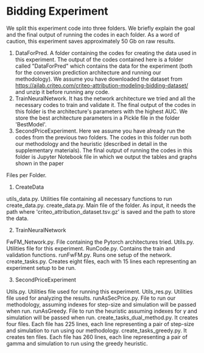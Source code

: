 # Bidding Experiment

We split this experiment code into three folders. We briefly explain the goal and the final output of running the codes in each folder. As a word of caution, this experiment saves approximately 50 Gb on raw results. 
1. DataForPred. A folder containing the codes for creating the data used in this experiment. The output of the codes contained here is a folder called "DataForPred" which contains the data for the experiment (both for the conversion prediction architecture and running our methodology). 
We assume you have downloaded the dataset from https://ailab.criteo.com/criteo-attribution-modeling-bidding-dataset/ and unzip it before running any code.
2. TrainNeuralNetwork. It has the network architecture we tried and all the necessary codes to train and validate it. The final output of the codes in this folder is the architecture's parameters with the highest AUC. We store the best architecture parameters in a Pickle file in the folder 'BestModel'.
3. SecondPriceExperiment.  Here we assume you have already run the codes from the previous two folders. The codes in this folder run both our methodology and the heuristic (described in detail in the supplementary materials). The final output of running the codes in this folder is Jupyter Notebook file in which we output the tables and graphs shown in the paper


Files per Folder.

1. CreateData

utils_data.py. Utilities file containing all necessary functions to run create_data.py.
create_data.py. Main file of the folder. As input, it needs the path where  'criteo_attribution_dataset.tsv.gz' is saved and the path to store the data.


2. TrainNeuralNetwork

FwFM_Network.py. File containing the Pytorch architectures tried.
Utils.py. Utilities file for this experiment.
RunCode.py. Contains the train and validation functions. 
runFwFM.py. Runs one setup of the network. 
create_tasks.py.  Creates eight files, each with 15 lines each representing an experiment setup to be run. 

3. SecondPriceExperiment

Utils.py. Utilities file used for running this experiment.
Utils_res.py. Utilities file used for analyzing the results.
runAsSecPrice.py. File to run our methodology, assuming indexes for step-size and simulation will be passed when run.
runAsGreedy. File to run the heuristic assuming indexes for $\gamma$ and simulation will be passed when run.
create_tasks_dual_method.py. It creates four files. Each file has 225 lines, each line representing a pair of step-size and simulation to run using our methodology. 
create_tasks_greedy.py. It creates ten files.  Each file has 260 lines, each line representing a pair of gamma and simulation to run using the greedy heuristic. 
